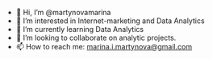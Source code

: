 - 👋 Hi, I’m @martynovamarina
- 👀 I’m interested in Internet-marketing and Data Analytics
- 🌱 I’m currently learning Data Analytics
- 💞️ I’m looking to collaborate on analytic projects.
- 📫 How to reach me: marina.i.martynova@gmail.com

<!---
martynovamarina/martynovamarina is a ✨ special ✨ repository because its `README.md` (this file) appears on your GitHub profile.
You can click the Preview link to take a look at your changes.
--->
